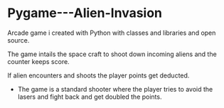 
# Pygame---Alien-Invasion
Arcade game i created with Python with classes and libraries and open source.

The game intails the space craft to shoot down incoming aliens and the counter keeps score. 

If alien encounters and shoots the player points get deducted.

- The game is a standard shooter where the player tries to avoid the lasers and fight back and get doubled the points.


